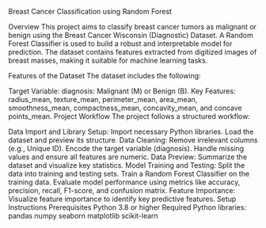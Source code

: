 Breast Cancer Classification using Random Forest

Overview
This project aims to classify breast cancer tumors as malignant or benign using the Breast Cancer Wisconsin (Diagnostic) Dataset. A Random Forest Classifier is used to build a robust and interpretable model for prediction. The dataset contains features extracted from digitized images of breast masses, making it suitable for machine learning tasks.

Features of the Dataset
The dataset includes the following:

Target Variable:
diagnosis: Malignant (M) or Benign (B).
Key Features:
radius_mean, texture_mean, perimeter_mean, area_mean, smoothness_mean, compactness_mean, concavity_mean, and concave points_mean.
Project Workflow
The project follows a structured workflow:

Data Import and Library Setup:
Import necessary Python libraries.
Load the dataset and preview its structure.
Data Cleaning:
Remove irrelevant columns (e.g., Unique ID).
Encode the target variable (diagnosis).
Handle missing values and ensure all features are numeric.
Data Preview:
Summarize the dataset and visualize key statistics.
Model Training and Testing:
Split the data into training and testing sets.
Train a Random Forest Classifier on the training data.
Evaluate model performance using metrics like accuracy, precision, recall, F1-score, and confusion matrix.
Feature Importance:
Visualize feature importance to identify key predictive features.
Setup Instructions
Prerequisites
Python 3.8 or higher
Required Python libraries:
pandas
numpy
seaborn
matplotlib
scikit-learn
